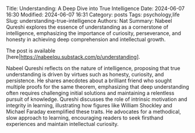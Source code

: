 Title: Understanding: A Deep Dive into True Intelligence
Date: 2024-06-07 16:30
Modified: 2024-06-07 16:31
Category: posts
Tags: psychology,life
Slug: understanding-true-intelligence
Authors: Nat
Summary: Nabeel Qureshi explores the essence of understanding as a cornerstone of intelligence, emphasizing the importance of curiosity, perseverance, and honesty in achieving deep comprehension and intellectual growth.

The post is available [here|https://nabeelqu.substack.com/p/understanding].

Nabeel Qureshi reflects on the nature of intelligence, proposing that true
understanding is driven by virtues such as honesty, curiosity, and persistence.
He shares anecdotes about a brilliant friend who sought multiple proofs for the
same theorem, emphasizing that deep understanding often requires challenging
initial solutions and maintaining a relentless pursuit of knowledge. Qureshi
discusses the role of intrinsic motivation and integrity in learning,
illustrating how figures like William Shockley and Michael Faraday exemplified
these traits. He advocates for a methodical, slow approach to learning,
encouraging readers to seek firsthand experiences and maintain intellectual
curiosity.


